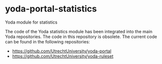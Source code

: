 # yoda-portal-statistics
Yoda module for statistics

The code of the Yoda statistics module has been integrated into the main Yoda repositories. The code in this repository is obsolete. The current code can be found in the following repositories:

- https://github.com/UtrechtUniversity/yoda-portal
- https://github.com/UtrechtUniversity/yoda-ruleset
